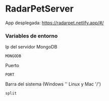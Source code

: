 # RadarPetServer

App desplegada: https://radarpet.netlify.app/#/

### Variables de entorno
Ip del servidor MongoDB
```
MONGODB
```
Puerto
```
PORT
```
Barra del sistema (Windows '\' Linux y Mac '/')
```
split
```
